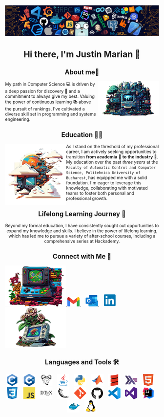 <p align="center">
  <img src="/pictures/wallpaper.jpg">
</p>

<h1 align="center">Hi there, I'm Justin Marian 👋</h1>

<h2 align="center">About me🙂</h2>

<img src="/pictures/1.png" align="right" width="200" />

My path in Computer Science 💻 is driven by a deep passion for discovery 🌟 and a commitment to always give my best. Valuing the power of continuous learning 📚 above the pursuit of rankings, I've cultivated a diverse skill set in programming and systems engineering.

<h2 align="center">Education 👨‍🎓</h2>

<img src="/pictures/3.png" align="left" width="200" />

As I stand on the threshold of my professional career, I am actively seeking opportunities to transition **from academia** 🏫 **to the industry** 💼. My education over the past *three years* at the `Faculty of Automatic Control and Computer Science, Politehnica University of Bucharest`, has equipped me with a solid foundation. I'm eager to leverage this knowledge, collaborating with motivated teams to foster both personal and professional growth.

<h2 align="center">Lifelong Learning Journey 🌱</h2>

<p align="center">Beyond my formal education, I have consistently sought out opportunities to expand my knowledge and skills. I believe in the power of lifelong learning, which has led me to pursue a variety of after-school courses, including a comprehensive series at Hackademy.</a>

<h2 align="center">Connect with Me 🤝</h2>

<a href="mailto:pmarianjustin@gmail.com">
  <img src="/pictures/2.png" alt="Image P2" width="200">
  <img src="/icons/gmail-original.svg.png" width="40" alt="Gmail">
</a>&nbsp;&nbsp;&nbsp;
<a href="mailto:justin.popescu1605@stud.acs.upb.ro">
  <img src="/icons/outlook-original.svg.png" width="40" alt="Outlook">
</a>&nbsp;&nbsp;&nbsp;
<a href="https://www.linkedin.com/in/justin-mp/">
  <img src="/icons/linkedin-original.svg" width="40" alt="LinkedIn">
  <img src="/pictures/4.png" alt="Image P4" width="200">
</a>

<h2 align="center">Languages and Tools 🛠️</h2>

<p align="center">
  <img src="/icons/c-original.svg" width="40" alt="C">&nbsp;&nbsp;&nbsp;
  <img src="/icons/cplusplus-original.svg" width="40" alt="C++">&nbsp;&nbsp;&nbsp;
  <img src="/icons/makefile-original.svg" width="40" alt="Makefile">&nbsp;&nbsp;&nbsp;
  <img src="/icons/java-original.svg" width="40" alt="Java">&nbsp;&nbsp;&nbsp;
  <img src="/icons/python-original.svg" width="40" alt="Python">&nbsp;&nbsp;&nbsp;
  <img src="/icons/matlab-original.svg" width="40" alt="MATLAB">&nbsp;&nbsp;&nbsp;
  <img src="/icons/scala-original.svg" width="40" alt="Scala">&nbsp;&nbsp;&nbsp;
  <img src="/icons/haskell-original.svg" width="40" alt="Haskell">&nbsp;&nbsp;&nbsp;
  <img src="/icons/html5-original.svg" width="40" alt="HTML5">&nbsp;&nbsp;&nbsp;
  <img src="/icons/css3-original.svg" width="40" alt="CSS3">&nbsp;&nbsp;&nbsp;
  <img src="/icons/javascript-original.svg" width="40" alt="JavaScript">&nbsp;&nbsp;&nbsp;
  <img src="/icons/latex-original.svg" width="40" alt="LaTeX">&nbsp;&nbsp;&nbsp;
  <img src="/icons/flask-original.svg" width="40" alt="Flask">&nbsp;&nbsp;&nbsp;
  <img src="/icons/git-plain.svg" width="40" alt="Git">&nbsp;&nbsp;&nbsp;
  <img src="/icons/github-original.svg" width="40" alt="GitHub">&nbsp;&nbsp;&nbsp;
  <img src="/icons/vscode-original.svg" width="40" alt="VS Code">&nbsp;&nbsp;&nbsp;
  <img src="/icons/visualstudio-plain.svg" width="40" alt="Visual Studio">&nbsp;&nbsp;&nbsp;
  <img src="/icons/intellij-original.svg" width="40" alt="IntelliJ">&nbsp;&nbsp;&nbsp;
  <img src="/icons/docker-original.svg" width="40" alt="Docker">&nbsp;&nbsp;&nbsp;
  <img src="/icons/linux-original.svg" width="40" alt="Linux">
</p>
